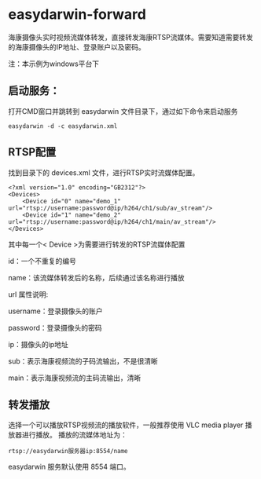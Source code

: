 # easydarwin-forward
海康摄像头实时视频流媒体转发，直接转发海康RTSP流媒体。需要知道需要转发的海康摄像头的IP地址、登录账户以及密码。

注：本示例为windows平台下

## 启动服务：
打开CMD窗口并跳转到 easydarwin 文件目录下，通过如下命令来启动服务
```
easydarwin -d -c easydarwin.xml
```

## RTSP配置
找到目录下的 devices.xml 文件，进行RTSP实时流媒体配置。
```
<?xml version="1.0" encoding="GB2312"?>
<Devices>
	<Device id="0" name="demo_1" url="rtsp://username:password@ip/h264/ch1/sub/av_stream"/>
    <Device id="1" name="demo_2" url="rtsp://username:password@ip/h264/ch1/main/av_stream"/>
</Devices>
```
其中每一个< Device >为需要进行转发的RTSP流媒体配置

id：一个不重复的编号

name：该流媒体转发后的名称，后续通过该名称进行播放

url 属性说明:

username：登录摄像头的账户

password：登录摄像头的密码

ip：摄像头的ip地址

sub：表示海康视频流的子码流输出，不是很清晰

main：表示海康视频流的主码流输出，清晰


## 转发播放
选择一个可以播放RTSP视频流的播放软件，一般推荐使用 VLC media player 播放器进行播放。
播放的流媒体地址为：
```
rtsp://easydarwin服务器ip:8554/name
```
easydarwin 服务默认使用 8554 端口。
